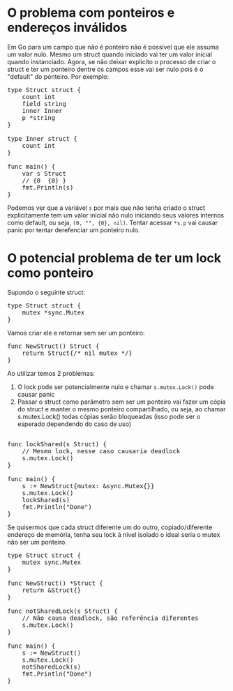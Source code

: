# O problema com ponteiros e endereços inválidos 

Em Go para um campo que não é ponteiro não é possível que ele assuma um valor nulo. Mesmo um struct quando iniciado vai ter um valor inicial quando instanciado. Agora, se não deixar explicito o processo de criar o struct e ter um ponteiro dentre os campos esse vai ser nulo pois é o "default" do ponteiro. Por exemplo: 

<pre>
type Struct struct {
	count int 
	field string 
	inner Inner 
	p *string 
}

type Inner struct {
	count int
}

func main() {
	var s Struct 
	// {0  {0} <nil>}
	fmt.Println(s)
}
</pre>

Podemos ver que a variável `s` por mais que não tenha criado o struct explicitamente tem um valor inicial não nulo iniciando seus valores internos como default, ou seja, `(0, "", {0}, nil)`. Tentar acessar `*s.p` vai causar panic por tentar derefenciar um ponteiro nulo. 

# O potencial problema de ter um lock como ponteiro

Supondo o seguinte struct: 

<pre>
type Struct struct {
	mutex *sync.Mutex
}
</pre>

Vamos criar ele e retornar sem ser um ponteiro:

<pre>
func NewStruct() Struct {
	return Struct{/* nil mutex */}
}
</pre>

Ao utilizar temos 2 problemas:

1. O lock pode ser potencialmente nulo e chamar `s.mutex.Lock()` pode causar panic
2. Passar o struct como parâmetro sem ser um ponteiro vai fazer um cópia do struct e manter o mesmo ponteiro compartilhado, ou seja, ao chamar s.mutex.Lock() todas cópias serão bloqueadas (isso pode ser o esperado dependendo do caso de uso)

<pre>

func lockShared(s Struct) {
	// Mesmo lock, nesse caso causaria deadlock
	s.mutex.Lock()
}

func main() {
	s := NewStruct{mutex: &sync.Mutex{}}
	s.mutex.Lock()
	lockShared(s)
	fmt.Println("Done")
}
</pre>

Se quisermos que cada struct diferente um do outro, copiado/diferente endereço de memória, tenha seu lock à nível isolado o ideal seria o mutex não ser um ponteiro.

<pre>
type Struct struct {
	mutex sync.Mutex 
}

func NewStruct() *Struct {
	return &Struct{}
}

func notSharedLock(s Struct) {
	// Não causa deadlock, são referência diferentes
	s.mutex.Lock()
}

func main() {
	s := NewStruct()
	s.mutex.Lock()
	notSharedLock(s)
	fmt.Println("Done")
}
</pre>